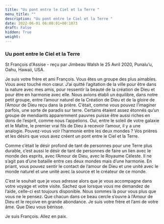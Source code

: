 ```yaml
---
title: "Uu pont entre le Ciel et la Terre "
menu_title: ""
description: "Uu pont entre le Ciel et la Terre "
date: 2022-06-01 06:00:01+00:1073
draft: False
hidden: True
weight:
---
```

### Uu pont entre le Ciel et la Terre

St François d'Assise - reçu par Jimbeau Walsh le 25 Avril 2020, Punalu’u, Oahu, Hawaii, USA.

Je suis votre frère et ami François. Vous êtes un groupe des plus aimables. Vous avez touché mon cœur. J’ai quitté l’agitation de la ville pour être dans la nature avec mes amis, pour ressentir la beauté de la création de Dieu et pour être en harmonie avec elle. Nous avions établi un équilibre, dans notre petit groupe, entre l’amour naturel de la Création de Dieu et de la gloire de l’Amour de Dieu reçu dans la prière. C’était, comme vous pouvez l’imaginer parfois, une sorte de paradis sur terre. Certains étaient assez étonnés qu’un groupe de mendiants apparemment pauvres puisse être aussi riches en dons de l’esprit, comme nous l’appelions. Oui, entre le soleil de votre galaxie et le Maître, le premier vrai fils de Dieu à recevoir l’amour, il y a une analogie. Pouvez-vous voir l’harmonie entre les deux mondes ? Vos prières et les désirs que vous avez créent un pont entre le Ciel et la Terre.

Comme c’était le désir profond de tant de personnes pour une Terre plus durable, c’est aussi le désir de tant de personnes de faire un lien avec le monde des esprits, avec l’Amour de Dieu, avec le Royaume Céleste. Il ne s’agit pas d’une bataille entre ces deux mondes mais d’une harmonie. En priant, vous pouvez sentir le contact de l’amour de Dieu et une unité avec le monde naturel et une unité avec la source et le créateur de ce monde.

C’est le souhait que je vous adresse alors que je vous accompagne dans votre voyage et votre visite. Sachez que lorsque vous me demandez de l’aide, celle-ci est toujours disponible. Nous sommes là pour vous plus que vous ne le pensez. Que chacun dans ce beau cercle s’ouvre à l’Amour de Dieu et le reçoive en grande abondance. Je suis votre frère et l’ami de votre âme. Que Dieu vous bénisse.

Je suis François. Allez en paix.
